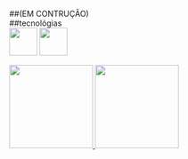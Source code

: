 ##(EM CONTRUÇÃO)
<br>
##tecnológias
<br>
<img src="https://cdn.jsdelivr.net/gh/devicons/devicon/icons/linux/linux-original.svg" width="50" height="50" />
<img src="https://cdn.jsdelivr.net/gh/devicons/devicon/icons/lua/lua-original.svg" width="50" height="50" />
<div>
<a href="https://github.com/Deyuarute">
<img loading="lazy" height="150em" src="https://github-readme-stats.vercel.app/api/top-langs/?username=Deyuarute&layout=compact&langs_count=7&theme=dark"/>
<img loading="lazy" height="150em" src="https://github-readme-stats.vercel.app/api?username=Deyuarute&show_icons=true&theme=dracula&include_all_commits=true&count_private=true"/>
</div>
